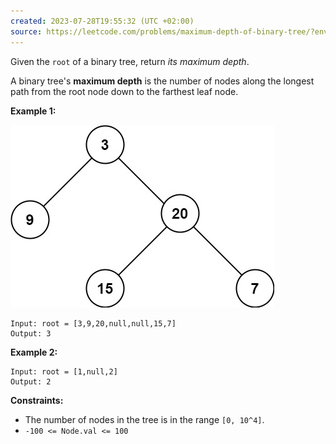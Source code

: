 ```yaml
---
created: 2023-07-28T19:55:32 (UTC +02:00)
source: https://leetcode.com/problems/maximum-depth-of-binary-tree/?envType=study-plan-v2&envId=leetcode-75
---
```

Given the `root` of a binary tree, return _its maximum depth_.

A binary tree's **maximum depth** is the number of nodes along the longest path from the root node down to the farthest leaf node.

**Example 1:**

![img.png](img.png)

```
Input: root = [3,9,20,null,null,15,7]
Output: 3

```

**Example 2:**

```
Input: root = [1,null,2]
Output: 2

```

**Constraints:**

-   The number of nodes in the tree is in the range `[0, 10^4]`.
-   `-100 <= Node.val <= 100`
